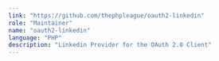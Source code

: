 ```yaml
---
link: "https://github.com/thephpleague/oauth2-linkedin"
role: "Maintainer"
name: "oauth2-linkedin"
language: "PHP"
description: "Linkedin Provider for the OAuth 2.0 Client"
---
```

